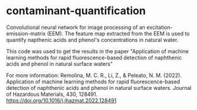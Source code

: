 # contaminant-quantification
Convolutional neural network for image processing of an excitation-emission-matrix (EEM). The feature map extracted from the EEM is used to quantify napthenic acids and phenol's concentrations in natural water.

This code was used to get the results in the paper "Application of machine learning methods for rapid fluorescence-based detection of naphthenic acids and phenol in natural surface waters" 

For more information: Remolina, M. C. R., Li, Z., & Peleato, N. M. (2022). Application of machine learning methods for rapid fluorescence-based detection of naphthenic acids and phenol in natural surface waters. Journal of Hazardous Materials, 430, 128491.
https://doi.org/10.1016/j.jhazmat.2022.128491 
